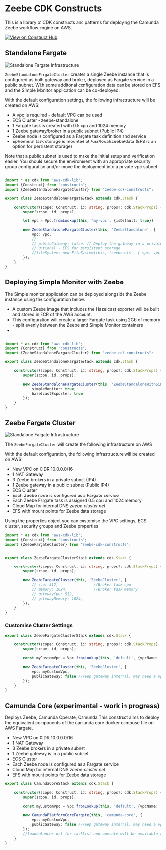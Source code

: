 # Zeebe CDK Constructs

This is a library of CDK constructs and patterns for deploying the Camunda Zeebe workflow engine on AWS.

[![View on Construct Hub](https://constructs.dev/badge?package=zeebe-cdk-constructs)](https://constructs.dev/packages/zeebe-cdk-constructs)

## Standalone Fargate

![Standalone Fargate Infrastructure](diagrams/standalone-cluster.png)

`ZeebeStandaloneFargateCluster` creates a single Zeebe instance that is configured as both gateway and broker, deployed
as Fargate service in a public subnet. With some additonal configuration data can be stored on EFS and the Simple
Monitor application can be co-deployed.

With the default configuration settings, the following infrastructure will be created on AWS:

* A vpc is required - default VPC can be used
* ECS Cluster - zeebe-standalone
* 1 Fargate task is created with 0.5 cpu and 1024 memory
* 1 Zeebe gateway/broker in a public subnet (Public IP4)
* Zeebe node is configured as a Fargate task definition and service
* Ephemeral task storage is mounted at /usr/local/zeebe/data (EFS is an option for persistent storage)

Note that a public subnet is used to make the initial setup and verification easier. You should secure the environment
with an appropriate security group configuration and/or move the deployment into a private vpc subnet.

```typescript

import * as cdk from 'aws-cdk-lib';
import {Construct} from 'constructs';
import {ZeebeStandaloneFargateCluster} from "zeebe-cdk-constructs";

export class ZeebeStandaloneFargateStack extends cdk.Stack {

    constructor(scope: Construct, id: string, props?: cdk.StackProps) {
        super(scope, id, props);

        let vpc = Vpc.fromLookup(this, 'my-vpc', {isDefault: true})

        new ZeebeStandaloneFargateCluster(this, 'ZeebeStandalone', {
            vpc: vpc,
            //
            // publicGateway: false, // Deploy the gateway in a private subnet 
            // Optional - EFS for persistent storage
            //fileSystem: new FileSystem(this, 'zeebe-efs', { vpc: vpc })
        });
    }
}

```

## Deploying Simple Monitor with Zeebe

The Simple monitor application can be deployed alongside the Zeebe instance using the configuration below.

* A custom Zeebe image that includes the Hazelcast exporter will be built and stored in ECR of the AWS account.
* This configuration will create a larger Fargate task using 2Gb of memory - split evenly between the Zeebe and Simple
  Monitor containers
*

```typescript

import * as cdk from 'aws-cdk-lib';
import {Construct} from 'constructs';
import {ZeebeStandaloneFargateCluster} from "zeebe-cdk-constructs";

export class ZeebeStandaloneFargateStack extends cdk.Stack {

    constructor(scope: Construct, id: string, props?: cdk.StackProps) {
        super(scope, id, props);

        new ZeebeStandaloneFargateCluster(this, 'ZeebeStandaloneWithSimpleMonitor', {
            simpleMonitor: true,
            hazelcastExporter: true
        });
    }
}

```

## Zeebe Fargate Cluster

![Standalone Fargate Infrastructure](diagrams/zeebe-cluster.png)

The `ZeebeFargateCluster` will create the following infrastructure on AWS

With the default configuration, the following infrastructure will be created on AWS:

* New VPC on CIDR 10.0.0.0/16
* 1 NAT Gateway
* 3 Zeebe brokers in a private subnet (IP4)
* 1 Zeebe gateway in a public subnet (Public IP4)
* ECS Cluster
* Each Zeebe node is configured as a Fargate service
* Each Zeebe Fargate task is assigned 0.5 cpu and 1024 memory
* Cloud Map for internal DNS _zeebe-cluster.net_
* EFS with mount points for Zeebe data storage

Using the properties object you can customise the VPC settings, ECS cluster, security groups and Zeebe properties

```typescript
import * as cdk from 'aws-cdk-lib';
import {Construct} from 'constructs';
import {ZeebeFargateCluster} from "zeebe-cdk-constructs";


export class ZeebeFargateClusterStack extends cdk.Stack {

    constructor(scope: Construct, id: string, props?: cdk.StackProps) {
        super(scope, id, props);

        new ZeebeFargateCluster(this, 'ZeebeCluster', {
            // cpu: 512,                //Broker task cpu
            // memory: 1024,            //Broker task memory
            // gatewayCpu: 512,             
            // gatewayMemory: 1024,
        });
    }
}

```

### Customise Cluster Settings

```typescript
export class ZeebeFargateClusterStack extends cdk.Stack {

    constructor(scope: Construct, id: string, props?: cdk.StackProps) {
        super(scope, id, props);

        const myCustomVpc = Vpc.fromLookup(this, 'default', {vpcName: 'my-custom-vpc', vpcId: '1234'})

        new ZeebeFargateCluster(this, 'ZeebeCluster', {
            vpc: myCustomVpc,
            publicGateway: false //keep gateway internal, may need a vpn or bastion/jump server for access
        });
    }
}
```

## Camunda Core (experimental - work in progress)

Deploys Zeebe, Camunda Operate, Camunda This construct aims to deploy the equivalent components of the camunda core
docker compose file on AWS Fargate.

* New VPC on CIDR 10.0.0.0/16
* 1 NAT Gateway
* 3 Zeebe brokers in a private subnet
* 1 Zeebe gateway is in a public subnet
* ECS Cluster
* Each Zeebe node is configured as a Fargate service
* Cloud Map for internal DNS _zeebe-cluster.net_
* EFS with mount points for Zeebe data storage

```typescript
export class CamundaCoreStack extends cdk.Stack {

    constructor(scope: Construct, id: string, props?: cdk.StackProps) {
        super(scope, id, props);

        const myCustomVpc = Vpc.fromLookup(this, 'default', {vpcName: 'my-custom-vpc', vpcId: '1234'})

        new CamundaPlatformCoreFargate(this, 'camunda-core', {
            vpc: myCustomVpc,
            publicGateway: false //keep gateway internal, may need a vpn or bastion/jump server for access
        });
        //loadbalancer url for tasklist and operate will be available as an output
    }
}
```
